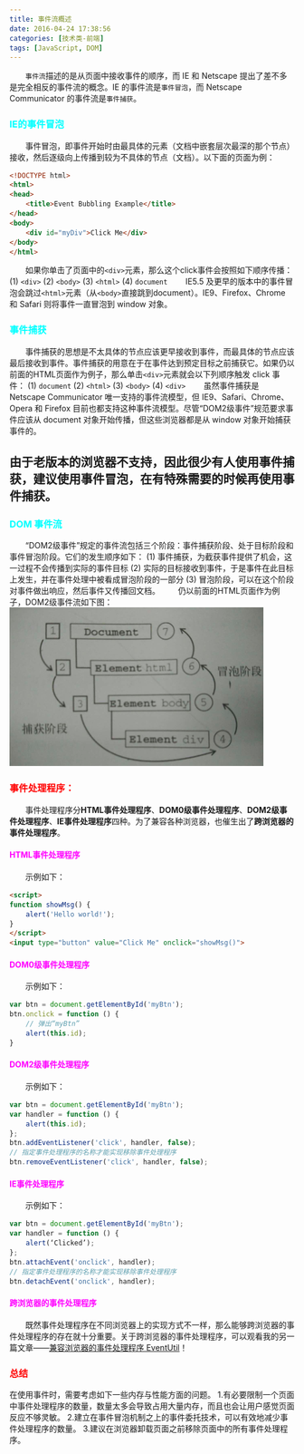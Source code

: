 ```yaml
---
title: 事件流概述
date: 2016-04-24 17:38:56
categories: [技术类-前端]
tags: [JavaScript, DOM]
---
```

&emsp;&emsp;`事件流`描述的是从页面中接收事件的顺序，而 IE 和 Netscape 提出了差不多是完全相反的事件流的概念。IE 的事件流是`事件冒泡`，而 Netscape Communicator 的事件流是`事件捕获`。
### <font style="color: #0ff;">IE的事件冒泡</font>
&emsp;&emsp;事件冒泡，即事件开始时由最具体的元素（文档中嵌套层次最深的那个节点）接收，然后逐级向上传播到较为不具体的节点（文档）。以下面的页面为例：
```html
<!DOCTYPE html>
<html>
<head>
    <title>Event Bubbling Example</title>
</head>
<body>
    <div id="myDiv">Click Me</div>
</body>
</html>
```
&emsp;&emsp;如果你单击了页面中的`<div>`元素，那么这个click事件会按照如下顺序传播：
(1) `<div>`
(2) `<body>`
(3) `<html>`
(4) `document`
&emsp;&emsp;IE5.5 及更早的版本中的事件冒泡会跳过`<html>`元素（从`<body>`直接跳到document）。IE9、Firefox、Chrome 和 Safari 则将事件一直冒泡到 window 对象。

### <font style="color: #0ff;">事件捕获</font>
&emsp;&emsp;事件捕获的思想是不太具体的节点应该更早接收到事件，而最具体的节点应该最后接收到事件。事件捕获的用意在于在事件达到预定目标之前捕获它。如果仍以前面的HTML页面作为例子，那么单击`<div>`元素就会以下列顺序触发 click 事件：
(1) `document`
(2) `<html>`
(3) `<body>`
(4) `<div>`
&emsp;&emsp;虽然事件捕获是 Netscape Communicator 唯一支持的事件流模型，但 IE9、Safari、Chrome、Opera 和 Firefox 目前也都支持这种事件流模型。尽管“DOM2级事件”规范要求事件应该从 document 对象开始传播，但这些浏览器都是从 window 对象开始捕获事件的。

## 由于老版本的浏览器不支持，因此很少有人使用事件捕获，建议使用事件冒泡，在有特殊需要的时候再使用事件捕获。

### <font style="color: #0ff;;">DOM 事件流</font>
&emsp;&emsp;“DOM2级事件”规定的事件流包括三个阶段：事件捕获阶段、处于目标阶段和事件冒泡阶段。它们的发生顺序如下：
(1) 事件捕获，为截获事件提供了机会，这一过程不会传播到实际的事件目标
(2) 实际的目标接收到事件，于是事件在此目标上发生，并在事件处理中被看成冒泡阶段的一部分
(3) 冒泡阶段，可以在这个阶段对事件做出响应，然后事件又传播回文档。
&emsp;&emsp;仍以前面的HTML页面作为例子，DOM2级事件流如下图：
![DOM 事件流](event/1.png)

### <font style="color: #f00;">事件处理程序：</font>

&emsp;&emsp;事件处理程序分**HTML事件处理程序**、**DOM0级事件处理程序**、**DOM2级事件处理程序**、**IE事件处理程序**四种。为了兼容各种浏览器，也催生出了**跨浏览器的事件处理程序**。
#### <font style="color: #f0f;">HTML事件处理程序</font> 
&emsp;&emsp;示例如下：
```html
<script>
function showMsg() {
    alert('Hello world!');
}
</script>
<input type="button" value="Click Me" onclick="showMsg()">
```

#### <font style="color: #f0f;">DOM0级事件处理程序</font> 
&emsp;&emsp;示例如下：
```javascript
var btn = document.getElementById('myBtn');
btn.onclick = function () {
    // 弹出“myBtn”
    alert(this.id);
}
```

#### <font style="color: #f0f;">DOM2级事件处理程序</font> 
&emsp;&emsp;示例如下：
```javascript
var btn = document.getElementById('myBtn');
var handler = function () {
    alert(this.id);
};
btn.addEventListener('click', handler, false);
// 指定事件处理程序的名称才能实现移除事件处理程序
btn.removeEventListener('click', handler, false);
```

#### <font style="color: #f0f;">IE事件处理程序</font> 
&emsp;&emsp;示例如下：
```javascript
var btn = document.getElementById('myBtn');
var handler = function () {
    alert(‘Clicked’);
};
btn.attachEvent('onclick', handler);
// 指定事件处理程序的名称才能实现移除事件处理程序
btn.detachEvent('onclick', handler);
```

#### <font style="color: #f0f;">跨浏览器的事件处理程序</font> 
&emsp;&emsp;既然事件处理程序在不同浏览器上的实现方式不一样，那么能够跨浏览器的事件处理程序的存在就十分重要。关于跨浏览器的事件处理程序，可以观看我的另一篇文章——[兼容浏览器的事件处理程序 EventUtil](http://www.whbxyr.cn/2016/06/24/EventUtil/)！

### <font style="color: #f00;">总结</font>
在使用事件时，需要考虑如下一些内存与性能方面的问题。
1.有必要限制一个页面中事件处理程序的数量，数量太多会导致占用大量内存，而且也会让用户感觉页面反应不够灵敏。
2.建立在事件冒泡机制之上的事件委托技术，可以有效地减少事件处理程序的数量。
3.建议在浏览器卸载页面之前移除页面中的所有事件处理程序。